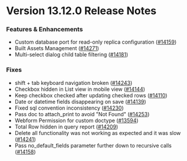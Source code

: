 # Version 13.12.0 Release Notes

### Features & Enhancements
- Custom database port for read-only replica configuration ([#14159](https://github.com/finergyrs/finergy/pull/14159))
- Built Assets Management ([#14271](https://github.com/finergyrs/finergy/pull/14271))
- Multi-select dialog child table filtering ([#14181](https://github.com/finergyrs/finergy/pull/14181))

### Fixes

- shift + tab keyboard navigation broken ([#14243](https://github.com/finergyrs/finergy/pull/14243))
- Checkbox hidden in List view in mobile view ([#14144](https://github.com/finergyrs/finergy/pull/14144))
- Keep checkbox checked after updating checked rows ([#14110](https://github.com/finergyrs/finergy/pull/14110))
- Date or datetime fields disappearing on save ([#14139](https://github.com/finergyrs/finergy/pull/14139))
- Fixed sql convention inconsistency ([#14230](https://github.com/finergyrs/finergy/pull/14230))
- Pass doc to attach_print to avoid "Not Found" ([#14253](https://github.com/finergyrs/finergy/pull/14253))
- Webform Permission for custom doctype ([#13594](https://github.com/finergyrs/finergy/pull/13594))
- Total Row hidden in query report ([#14209](https://github.com/finergyrs/finergy/pull/14209))
- Delete all functionality was not working as expected and it was slow ([#14241](https://github.com/finergyrs/finergy/pull/14241))
- Pass no_default_fields parameter further down to recursive calls ([#14158](https://github.com/finergyrs/finergy/pull/14158))